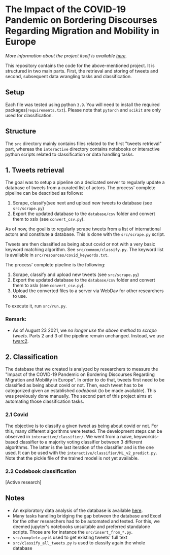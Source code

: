 # The Impact of the COVID-19 Pandemic on Bordering Discourses Regarding Migration and Mobility in Europe

_More information about the project itself is available [here](https://nccr-onthemove.ch/projects/the-impact-of-the-covid-19-pandemic-on-bordering-discourses-regarding-migration-and-mobility-in-europe/)._

This repository contains the code for the above-mentioned project. It is structured in two main parts. First, the retrieval and storing of tweets and second, subsequent data wrangling tasks and classification.

## Setup
Each file was tested using python `3.9`. You will need to install the required packages(`requirements.txt`). Please note that `pytorch` and `scikit` are only used for classification.

## Structure
The `src` directory mainly contains files related to the first "tweets retrieval" part, whereas the `interactive` directory contains notebooks or interactive python scripts related to classification or data handling tasks.

## 1. Tweets retrieval

The goal was to setup a pipeline on a dedicated server to regularly update a database of tweets from a curated list of actors. The process' complete pipeline can be described as follows:
1. Scrape, classify(see next and upload new tweets to database (see `src/scrape.py`)
2. Export the updated database to the `database/csv` folder and convert them to xslx (see `convert_csv.py`). 

As of now, the goal is to regularly scrape tweets from a list of international actors and constitute a database. This is done with the `src/scrape.py` script.

Tweets are then classified as being about covid or not with a very basic keyword matching algorithm. See `src/common/classify.py`. The keyword list is available in `src/resources/covid_keywords.txt`.

The process' complete pipeline is the following:

1. Scrape, classify and upload new tweets (see `src/scrape.py`)
2. Export the updated database to the `database/csv` folder and convert them to xslx (see `convert_csv.py`).
3. Upload the converted files to a server via WebDav for other researchers to use.

To execute it, run `src/run.py`. 

### Remark:
- As of August 23 2021, we *no longer use the above method to scrape tweets*. Parts 2 and 3 of the pipeline remain unchanged. Instead, we use [twarc2](https://github.com/docnow/twarc/).

## 2. Classification
The database that we created is analyzed by researchers to measure the "Impact of the COVID-19 Pandemic on Bordering Discourses Regarding Migration and Mobility in Europe". In order to do that, tweets first need to be classified as being about covid or not. Then, each tweet has to be categorized given an established _codebook_ (to be made available). This was previously done manually. The second part of this project aims at automating those classification tasks.

### 2.1 Covid
The objective is to classify a given tweet as being about covid or not. For this, many different algorithms were tested. The development steps can be observed in `interactive/classifier/`. We went from a naive, keyworkds-based classifier to a majority voting classifier between 3 different algorithms. The latter is the last iteration of the classifier and is the one used. It can be used with the `interactive/classifier/ML_v2_predict.py`. Note that the pickle file of the trained model is not yet available.

### 2.2 Codebook classification
[Active research]

## Notes
- An exploratory data analysis of the database is available [here](https://github.com/ogrnz/covid-project-helpers/blob/main/interactive/descriptives/eda.ipynb).
- Many tasks handling bridging the gap between the database and Excel for the other researchers had to be automated and tested. For this, we deemed jupyter's notebooks unsuitable and preferred standalone scripts. Those are for instance the `src/insert_from_*.py`.
- `src/complete.py` is used to get existing tweets' full text
- `src/classify_all_tweets.py` is used to classify again the whole database
